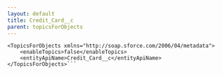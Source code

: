 ```yaml
---
layout: default
title: Credit_Card__c
parent: topicsForObjects
---
```


```<?xml version="1.0" encoding="UTF-8"?>
<TopicsForObjects xmlns="http://soap.sforce.com/2006/04/metadata">
    <enableTopics>false</enableTopics>
    <entityApiName>Credit_Card__c</entityApiName>
</TopicsForObjects>```
